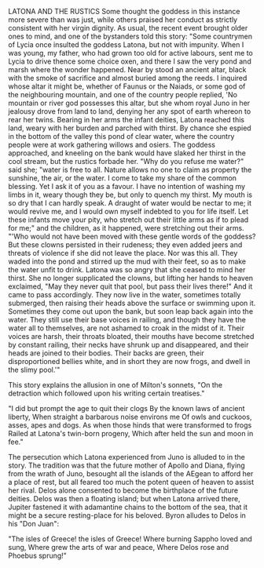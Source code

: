 LATONA AND THE RUSTICS
  Some thought the goddess in this instance more severe than was just,
  while others praised her conduct as strictly consistent with her
  virgin dignity. As usual, the recent event brought older ones to mind,
  and one of the bystanders told this story: "Some countrymen of Lycia
  once insulted the goddess Latona, but not with impunity. When I was
  young, my father, who had grown too old for active labours, sent me to
  Lycia to drive thence some choice oxen, and there I saw the very
  pond and marsh where the wonder happened. Near by stood an ancient
  altar, black with the smoke of sacrifice and almost buried among the
  reeds. I inquired whose altar it might be, whether of Faunus or the
  Naiads, or some god of the neighbouring mountain, and one of the
  country people replied, 'No mountain or river god possesses this
  altar, but she whom royal Juno in her jealousy drove from land to
  land, denying her any spot of earth whereon to rear her twins. Bearing
  in her arms the infant deities, Latona reached this land, weary with
  her burden and parched with thirst. By chance she espied in the bottom
  of the valley this pond of clear water, where the country people
  were at work gathering willows and osiers. The goddess approached, and
  kneeling on the bank would have slaked her thirst in the cool
  stream, but the rustics forbade her. "Why do you refuse me water?"
  said she; "water is free to all. Nature allows no one to claim as
  property the sunshine, the air, or the water. I come to take my
  share of the common blessing. Yet I ask it of you as a favour. I
  have no intention of washing my limbs in it, weary though they be, but
  only to quench my thirst. My mouth is so dry that I can hardly
  speak. A draught of water would be nectar to me; it would revive me,
  and I would own myself indebted to you for life itself. Let these
  infants move your pity, who stretch out their little arms as if to
  plead for me;" and the children, as it happened, were stretching out
  their arms.
  "'Who would not have been moved with these gentle words of the
  goddess? But these clowns persisted in their rudeness; they even added
  jeers and threats of violence if she did not leave the place. Nor
  was this all. They waded into the pond and stirred up the mud with
  their feet, so as to make the water unfit to drink. Latona was so
  angry that she ceased to mind her thirst. She no longer supplicated
  the clowns, but lifting her hands to heaven exclaimed, "May they never
  quit that pool, but pass their lives there!" And it came to pass
  accordingly. They now live in the water, sometimes totally
  submerged, then raising their heads above the surface or swimming upon
  it. Sometimes they come out upon the bank, but soon leap back again
  into the water. They still use their base voices in railing, and
  though they have the water all to themselves, are not ashamed to croak
  in the midst of it. Their voices are harsh, their throats bloated,
  their mouths have become stretched by constant railing, their necks
  have shrunk up and disappeared, and their heads are joined to their
  bodies. Their backs are green, their disproportioned bellies white,
  and in short they are now frogs, and dwell in the slimy pool.'"

  This story explains the allusion in one of Milton's sonnets, "On the
  detraction which followed upon his writing certain treatises."

  "I did but prompt the age to quit their clogs
  By the known laws of ancient liberty,
  When straight a barbarous noise environs me
  Of owls and cuckoos, asses, apes and dogs.
  As when those hinds that were transformed to frogs
  Railed at Latona's twin-born progeny,
  Which after held the sun and moon in fee."

  The persecution which Latona experienced from Juno is alluded to
  in the story. The tradition was that the future mother of Apollo and
  Diana, flying from the wrath of Juno, besought all the islands of
  the AEgean to afford her a place of rest, but all feared too much
  the potent queen of heaven to assist her rival. Delos alone
  consented to become the birthplace of the future deities. Delos was
  then a floating island; but when Latona arrived there, Jupiter
  fastened it with adamantine chains to the bottom of the sea, that it
  might be a secure resting-place for his beloved. Byron alludes to
  Delos in his "Don Juan":

  "The isles of Greece! the isles of Greece!
  Where burning Sappho loved and sung,
  Where grew the arts of war and peace,
  Where Delos rose and Phoebus sprung!"
